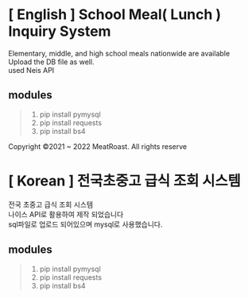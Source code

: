 # [ English ] School Meal( Lunch ) Inquiry System       
   
Elementary, middle, and high school meals nationwide are available   
Upload the DB file as well.    
used Neis API   


## modules   
> 1. pip install pymysql   
> 2. pip install requests   
> 3. pip install bs4   


Copyright ©2021 ~ 2022 MeatRoast. All rights reserve


# [ Korean ] 전국초중고 급식 조회 시스템   

전국 초중고 급식 조회 시스템    
나이스 API로 활용하여 제작 되었습니다     
sql파일로 업로드 되어있으며 mysql로 사용했습니다.    

## modules   
> 1. pip install pymysql   
> 2. pip install requests   
> 3. pip install bs4   

